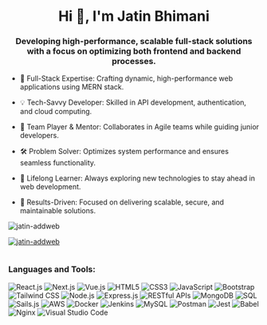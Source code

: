 <h1 align="center">Hi 👋, I'm Jatin Bhimani</h1>
<h3 align="center">Developing high-performance, scalable full-stack solutions with a focus on optimizing both frontend and backend processes.</h3>

- 🚀 Full-Stack Expertise: Crafting dynamic, high-performance web applications using MERN stack.
  
- 💡 Tech-Savvy Developer: Skilled in API development, authentication, and cloud computing.
  
- 🤝 Team Player & Mentor: Collaborates in Agile teams while guiding junior developers.
  
- 🛠️ Problem Solver: Optimizes system performance and ensures seamless functionality.
  
- 📖 Lifelong Learner: Always exploring new technologies to stay ahead in web development.
  
- 🎯 Results-Driven: Focused on delivering scalable, secure, and maintainable solutions.

<p align="left"> <img src="https://komarev.com/ghpvc/?username=jatin-addweb&label=Profile%20views&color=0e75b6&style=flat" alt="jatin-addweb" /> </p>
<p align="left"> <a href="https://github.com/ryo-ma/github-profile-trophy"><img src="https://github-profile-trophy.vercel.app/?username=jatin-addweb" alt="jatin-addweb" /></a> </p>
<p align="left"> <a href="https://twitter.com/" target="blank"><img src="https://img.shields.io/twitter/follow/?logo=twitter&style=for-the-badge" alt="" /></a> </p>
<h3 align="left">Languages and Tools:</h3>

![React.js](https://img.shields.io/badge/React.js-61DAFB?style=for-the-badge&logo=react&logoColor=black) 
![Next.js](https://img.shields.io/badge/Next.js-000000?style=for-the-badge&logo=nextdotjs&logoColor=white) 
![Vue.js](https://img.shields.io/badge/Vue.js-4FC08D?style=for-the-badge&logo=vuedotjs&logoColor=white) 
![HTML5](https://img.shields.io/badge/HTML5-E34F26?style=for-the-badge&logo=html5&logoColor=white) 
![CSS3](https://img.shields.io/badge/CSS3-1572B6?style=for-the-badge&logo=css3&logoColor=white) 
![JavaScript](https://img.shields.io/badge/JavaScript-F7DF1E?style=for-the-badge&logo=javascript&logoColor=black) 
![Bootstrap](https://img.shields.io/badge/Bootstrap-563D7C?style=for-the-badge&logo=bootstrap&logoColor=white) 
![Tailwind CSS](https://img.shields.io/badge/Tailwind_CSS-06B6D4?style=for-the-badge&logo=tailwindcss&logoColor=white) 
![Node.js](https://img.shields.io/badge/Node.js-339933?style=for-the-badge&logo=nodedotjs&logoColor=white) 
![Express.js](https://img.shields.io/badge/Express.js-000000?style=for-the-badge&logo=express&logoColor=white) 
![RESTful APIs](https://img.shields.io/badge/RESTful_APIs-008080?style=for-the-badge&logo=api&logoColor=white) 
![MongoDB](https://img.shields.io/badge/MongoDB-47A248?style=for-the-badge&logo=mongodb&logoColor=white) 
![SQL](https://img.shields.io/badge/SQL-4479A1?style=for-the-badge&logo=sqlite&logoColor=white) 
![Sails.js](https://img.shields.io/badge/Sails.js-0078D4?style=for-the-badge&logo=sailsdotjs&logoColor=white) 
![AWS](https://img.shields.io/badge/AWS-232F3E?style=for-the-badge&logo=amazonaws&logoColor=white) 
![Docker](https://img.shields.io/badge/Docker-2496ED?style=for-the-badge&logo=docker&logoColor=white) 
![Jenkins](https://img.shields.io/badge/Jenkins-D24939?style=for-the-badge&logo=jenkins&logoColor=white) 
![MySQL](https://img.shields.io/badge/MySQL-4479A1?style=for-the-badge&logo=mysql&logoColor=white) 
![Postman](https://img.shields.io/badge/Postman-FF6C37?style=for-the-badge&logo=postman&logoColor=white) 
![Jest](https://img.shields.io/badge/Jest-C21325?style=for-the-badge&logo=jest&logoColor=white) 
![Babel](https://img.shields.io/badge/Babel-F9DC3E?style=for-the-badge&logo=babel&logoColor=black) 
![Nginx](https://img.shields.io/badge/Nginx-269539?style=for-the-badge&logo=nginx&logoColor=white) 
![Visual Studio Code](https://img.shields.io/badge/VS_Code-007ACC?style=for-the-badge&logo=visualstudiocode&logoColor=white)

